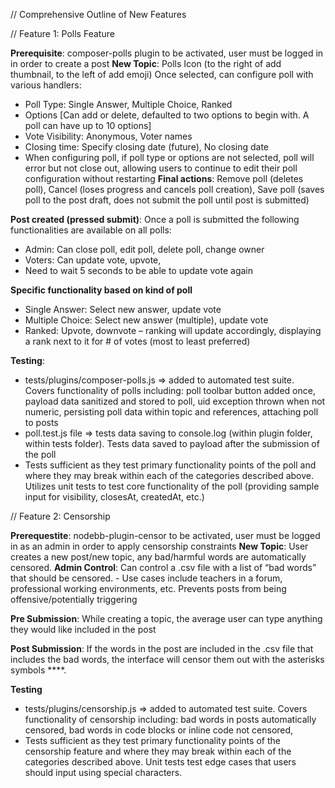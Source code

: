 // Comprehensive Outline of New Features 

// Feature 1: Polls Feature 

**Prerequisite**: composer-polls plugin to be activated, user must be logged in in order to create a post 
**New Topic**: Polls Icon (to the right of add thumbnail, to the left of add emoji)
Once selected, can configure poll with various handlers: 
- Poll Type: Single Answer, Multiple Choice, Ranked
- Options [Can add or delete, defaulted to two options to begin with. A poll can have up to 10 options]
- Vote Visibility: Anonymous, Voter names
- Closing time:  Specify closing date (future), No closing date 
- When configuring poll, if poll type or options are not selected, poll will error but not close out, allowing users to continue to edit their poll configuration without restarting
**Final actions**: Remove poll (deletes poll), Cancel (loses progress and cancels poll creation), Save poll (saves poll to the post draft, does not submit the poll until post is submitted)

**Post created (pressed submit)**: Once a poll is submitted the following functionalities are available on all polls: 
- Admin: Can close poll, edit poll, delete poll, change owner
- Voters: Can update vote, upvote, 
- Need to wait 5 seconds to be able to update vote again

**Specific functionality based on kind of poll**
- Single Answer: Select new answer, update vote
- Multiple Choice: Select new answer (multiple), update vote
- Ranked: Upvote, downvote – ranking will update accordingly, displaying a rank next to it for # of votes (most to least preferred)

**Testing**: 
- tests/plugins/composer-polls.js ⇒ added to automated test suite. Covers functionality of polls including: poll toolbar button added once, payload data sanitized and stored to poll, uid exception thrown when not numeric, persisting poll data within topic and references, attaching poll to posts 
- poll.test.js file ⇒ tests data saving to console.log (within plugin folder, within tests folder). Tests data saved to payload after the submission of the poll
- Tests sufficient as they test primary functionality points of the poll and where they may break within each of the categories described above. Utilizes unit tests to test core functionality of the poll (providing sample input for visibility, closesAt, createdAt, etc.)

// Feature 2: Censorship 

**Prerequestite**: nodebb-plugin-censor to be activated, user must be logged in as an admin in order to apply censorship constraints
**New Topic**: User creates a new post/new topic, any bad/harmful words are automatically censored.
**Admin Control**: Can control a .csv file with a list of “bad words” that should be censored. - Use cases include teachers in a forum, professional working environments, etc. Prevents posts from being offensive/potentially triggering

**Pre Submission**: While creating a topic, the average user can type anything they would like included in the post

**Post Submission**: If the words in the post are included in the .csv file that includes the bad words, the interface will censor them out with the asterisks symbols ****. 

**Testing**
- tests/plugins/censorship.js ⇒ added to automated test suite. Covers functionality of censorship including: bad words in posts automatically censored, bad words in code blocks or inline code not censored, 
- Tests sufficient as they test primary functionality points of the censorship feature and where they may break within each of the categories described above. Unit tests test edge cases that users should input using special characters. 


